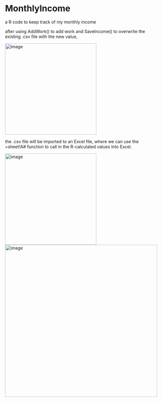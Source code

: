 # MonthlyIncome
a R code to keep track of my monthly income

after using AddWork() to add work and SaveIncome() to overwrite the existing .csv file with the new value, 

<img width="300" alt="image" src="https://user-images.githubusercontent.com/92968898/175097589-d02b106e-8709-4326-b2bf-1655e28ed3b4.png">

the .csv file will be imported to an Excel file, where we can use the =sheet!A# function to call in the R-calculated values into Excel.

<img width="300" alt="image" src="https://user-images.githubusercontent.com/92968898/175098260-f42ac20c-761a-477b-977c-d3721f1c1478.png">
<img width="500" alt="image" src="https://user-images.githubusercontent.com/92968898/175098173-53dd091f-844f-4821-b456-c3f9ee39cc32.png">

